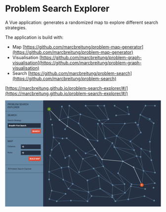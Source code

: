 # Problem Search Explorer

A Vue application: generates a randomized map to explore different search strategies.

The application is build with:

* Map [https://github.com/marcbreitung/problem-map-generator](https://github.com/marcbreitung/problem-map-generator)
* Visualisation [https://github.com/marcbreitung/problem-graph-visualisation](https://github.com/marcbreitung/problem-graph-visualisation)
* Search [https://github.com/marcbreitung/problem-search](https://github.com/marcbreitung/problem-search)

[https://marcbreitung.github.io/problem-search-explorer/#/](https://marcbreitung.github.io/problem-search-explorer/#/)

![Problem Search Explorer](problem-search-explorer.png)